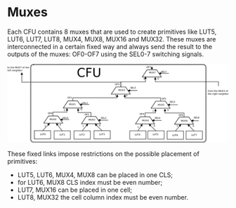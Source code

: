 # Muxes

Each CFU contains 8 muxes that are used to create primitives like LUT5, LUT6, LUT7, LUT8, MUX4, MUX8, MUX16 and MUX32. These muxes are interconnected in a certain fixed way and always send the result to the outputs of the muxes: OF0-OF7 using the SEL0-7 switching signals.

![mux connection diagram](fig/muxes-wiring.png)

These fixed links impose restrictions on the possible placement of primitives:
  * LUT5, LUT6, MUX4, MUX8 can be placed in one CLS;
  * for LUT6, MUX8 CLS index must be even number;
  * LUT7, MUX16 can be placed in one cell;
  * LUT8, MUX32 the cell column index must be even number.
